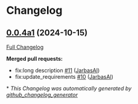# Changelog

## [0.0.4a1](https://github.com/OpenVoiceOS/ovos-skill-moviemaster/tree/0.0.4a1) (2024-10-15)

[Full Changelog](https://github.com/OpenVoiceOS/ovos-skill-moviemaster/compare/V0.0.1...0.0.4a1)

**Merged pull requests:**

- fix:long description [\#11](https://github.com/OpenVoiceOS/ovos-skill-moviemaster/pull/11) ([JarbasAl](https://github.com/JarbasAl))
- fix:update\_requirements [\#10](https://github.com/OpenVoiceOS/ovos-skill-moviemaster/pull/10) ([JarbasAl](https://github.com/JarbasAl))



\* *This Changelog was automatically generated by [github_changelog_generator](https://github.com/github-changelog-generator/github-changelog-generator)*
